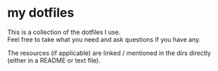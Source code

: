 # my dotfiles

This is a collection of the dotfiles I use.<br>
Feel free to take what you need and ask questions if you have any.

The resources (if applicable) are linked / mentioned in the dirs directly (either in a README or text file).